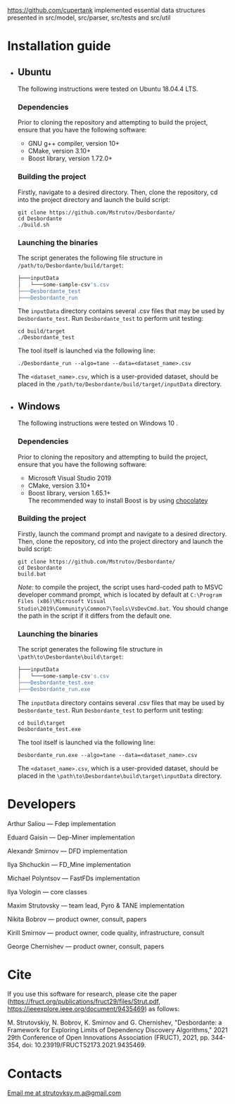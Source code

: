 https://github.com/cupertank implemented essential data structures presented in src/model, src/parser, src/tests and src/util

# Installation guide
* ## Ubuntu
  The following instructions were tested on Ubuntu 18.04.4 LTS.
  ### Dependencies
  Prior to cloning the repository and attempting to build the project, ensure that you have the following software:

  - GNU g++ compiler, version 10+
  - CMake, version 3.10+
  - Boost library, version 1.72.0+

  ### Building the project
  Firstly, navigate to a desired directory.
  Then, clone the repository, cd into the project directory and launch the build script:
  ```
  git clone https://github.com/Mstrutov/Desbordante/
  cd Desbordante
  ./build.sh
  ```
  ### Launching the binaries
  The script generates the following file structure in `/path/to/Desbordante/build/target`:
  ```bash
  ├───inputData
  │   └───some-sample-csv's.csv
  ├───Desbordante_test
  ├───Desbordante_run
  ```
  The `inputData` directory contains several .csv files that may be used by `Desbordante_test`. Run `Desbordante_test` to perform unit testing:
  ```
  cd build/target
  ./Desbordante_test
  ```
  The tool itself is launched via the following line:
  ```
  ./Desbordante_run --algo=tane --data=<dataset_name>.csv
  ```
  The `<dataset_name>.csv`, which is a user-provided dataset, should be placed in the `/path/to/Desbordante/build/target/inputData` directory.
* ## Windows
  The following instructions were tested on Windows 10 .
  ### Dependencies
  Prior to cloning the repository and attempting to build the project, ensure that you have the following software:

  - Microsoft Visual Studio 2019
  - CMake, version 3.10+
  - Boost library, version 1.65.1+ \
    The recommended way to install Boost is by using [chocolatey](https://chocolatey.org/)

  ### Building the project
  Firstly, launch the command prompt and navigate to a desired directory.
  Then, clone the repository, cd into the project directory and launch the build script:
  ```
  git clone https://github.com/Mstrutov/Desbordante/
  cd Desbordante
  build.bat
  ```
  *Note:* to compile the project, the script uses hard-coded path to MSVC developer command prompt, which is located
  by default at `C:\Program Files (x86)\Microsoft Visual Studio\2019\Community\Common7\Tools\VsDevCmd.bat`.
  You should change the path in the script if it differs from the default one.
  ### Launching the binaries
  The script generates the following file structure in `\path\to\Desbordante\build\target`:
  ```bash
  ├───inputData
  │   └───some-sample-csv's.csv
  ├───Desbordante_test.exe
  ├───Desbordante_run.exe
  ```
  The `inputData` directory contains several .csv files that may be used by `Desbordante_test`. Run `Desbordante_test` to perform unit testing:
  ```
  cd build\target
  Desbordante_test.exe
  ```
  The tool itself is launched via the following line:
  ```
  Desbordante_run.exe --algo=tane --data=<dataset_name>.csv
  ```
  The `<dataset_name>.csv`, which is a user-provided dataset, should be placed in the `\path\to\Desbordante\build\target\inputData` directory.

# Developers

Arthur Saliou       &mdash; Fdep implementation

Eduard Gaisin       &mdash; Dep-Miner implementation

Alexandr Smirnov    &mdash; DFD implementation

Ilya Shchuckin      &mdash; FD_Mine implementation

Michael Polyntsov   &mdash; FastFDs implementation

Ilya Vologin        &mdash; core classes

Maxim Strutovsky    &mdash; team lead, Pyro & TANE implementation

Nikita Bobrov       &mdash; product owner, consult, papers

Kirill Smirnov      &mdash; product owner, code quality, infrastructure, consult

George Chernishev   &mdash; product owner, consult, papers

# Cite

If you use this software for research, please cite the paper (https://fruct.org/publications/fruct29/files/Strut.pdf, https://ieeexplore.ieee.org/document/9435469) as follows:

M. Strutovskiy, N. Bobrov, K. Smirnov and G. Chernishev, "Desbordante: a Framework for Exploring Limits of Dependency Discovery Algorithms," 2021 29th Conference of Open Innovations Association (FRUCT), 2021, pp. 344-354, doi: 10.23919/FRUCT52173.2021.9435469.

# Contacts
[Email me at strutovksy.m.a@gmail.com](mailto:strutovksy.m.a@gmail.com)
